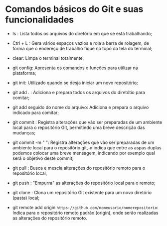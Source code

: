 # Comandos básicos do Git e suas funcionalidades

- ls : Lista todos os arquivos do diretório em que se está trabalhando;
  
- Ctrl + L : Gera vários espaços vazios e rola a barra de rolagem, de forma que o endereço de trabalho fique no topo da tela do terminal;
  
- clear: Limpa o terminal totalmente;

- git config: Apresenta os comandos e funções para utilizar na plataforma;

- git init: Utilizado quando se desja iniciar um novo repositório;

- git add . : Adiciona e prepara todos os arquivos do diretótio para comitar;

- git add seguido do nome do arquivo: Adiciona e prepara o arquivo indicado para comitar;

- git commit : Registra alterações que vão ser preparadas de um ambiente local para o repositório Git, permitindo uma breve descrição das mudanças;

- git commit -m " ": Registra alterações que vão ser preparadas de um ambiente local para o repositório git,`-m` indica que entre as aspas duplas podemos colocar uma breve mensagem, indicando por exemplo qual será o objetivo deste commit;

- git pull : Busca e mescla alterações do repositório remoto para o repositório local;

- git push : "Empurra" as alterações do repositório local para o remoto;

- git clone : Clona um repositório Git existente para um novo diretório (pasta) local;

- git remote add origin `https://github.com/nomeusario/nomerepositorio`: Indica para o repositório remoto padrão (origin), onde serão realizadas as alterações do repositório remoto.
